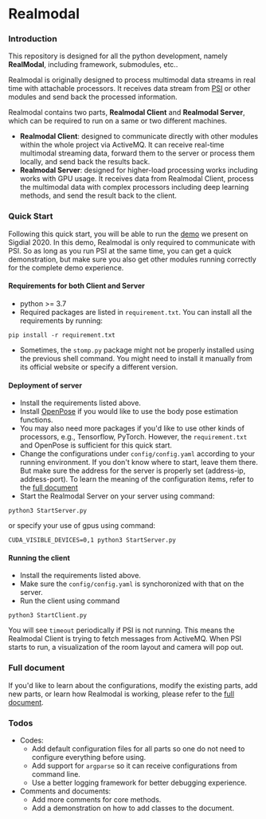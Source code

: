 # Realmodal

### Introduction

This repository is designed for all the python development, namely **RealModal**, including framework, submodules, etc..

Realmodal is originally designed to process multimodal data streams in real time with attachable processors. It receives
data stream from [PSI](https://github.com/DANCEcollaborative/PSI) or other modules and send back the processed 
information.

Realmodal contains two parts, **Realmodal Client** and **Realmodal Server**, which can be required to run on a same or 
two different machines.
* **Realmodal Client**: designed to communicate directly with other modules within the whole project via ActiveMQ. It 
can receive real-time multimodal streaming data, forward them to the server or process them locally, and send back the 
results back.
* **Realmodal Server**: designed for higher-load processing works including works with GPU usage. It receives data from 
Realmodal Client, process the multimodal data with complex processors including deep learning methods, and send the 
result back to the client. 

### Quick Start
Following this quick start, you will be able to run the [demo](https://aclanthology.org/2020.sigdial-1.31.pdf) we 
present on Sigdial 2020. In this demo, Realmodal is only required to communicate with PSI. So as long as you run PSI at 
the same time, you can get a quick demonstration, but make sure you also get other modules running correctly for the 
complete demo experience.
#### Requirements for both Client and Server
* python >= 3.7
* Required packages are listed in ```requirement.txt```. You can install all the requirements by running:
```shell script
pip install -r requirement.txt
```
* Sometimes, the ```stomp.py``` package might not be properly installed using the previous shell command. You might need 
to install it manually from its official website or specify a different version. 
 
#### Deployment of server
* Install the requirements listed above. 
* Install [OpenPose](https://github.com/CMU-Perceptual-Computing-Lab/openpose) if you would like to use the body pose 
estimation functions.
* You may also need more packages if you'd like to use other kinds of processors, e.g., Tensorflow, PyTorch. However, 
the `requirement.txt` and OpenPose is sufficient for this quick start. 
* Change the configurations under `config/config.yaml` according to your running environment. If you don't know where to
start, leave them there. But make sure the address for the server is properly set (address-ip, address-port). To learn 
the meaning of the configuration items, refer to the [full document](doc/document.md#configuration-details)  
* Start the Realmodal Server on your server using command:
```shell script
python3 StartServer.py
```
or specify your use of gpus using command:
```shell script
CUDA_VISIBLE_DEVICES=0,1 python3 StartServer.py
```

#### Running the client
* Install the requirements listed above. 
* Make sure the `config/config.yaml` is synchoronized with that on the server.
* Run the client using command 
```shell script
python3 StartClient.py
```
You will see `timeout` periodically if PSI is not running. This means the Realmodal Client is trying to fetch messages 
from ActiveMQ. When PSI starts to run, a visualization of the room layout and camera will pop out. 

### Full document
If you'd like to learn about the configurations, modify the existing parts, add new parts, or learn how Realmodal is
working, please refer to the [full document](doc/document.md).    

### Todos
* Codes:
    * Add default configuration files for all parts so one do not need to configure everything before using.
    * Add support for `argparse` so it can receive configurations from command line.
    * Use a better logging framework for better debugging experience.
* Comments and documents:  
    * Add more comments for core methods.
    * Add a demonstration on how to add classes to the document.
